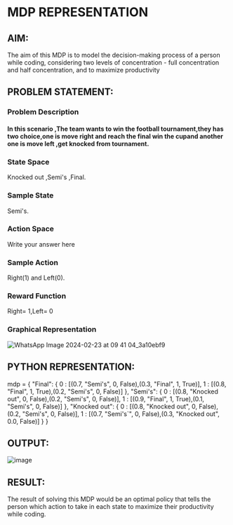 # MDP REPRESENTATION

## AIM:
The aim of this MDP is to model the decision-making process of a person while coding, considering two levels of concentration - full concentration and half concentration, and to maximize productivity

## PROBLEM STATEMENT:

### Problem Description

#### In this scenario ,The team wants to win the football tournament,they has two choice,one is move right and reach the final win the cupand another one is move left ,get knocked from tournament.

### State Space

Knocked out ,Semi's ,Final.

### Sample State
Semi's.

### Action Space

Write your answer here

### Sample Action

Right(1) and Left(0).

### Reward Function

Right= 1,Left= 0

### Graphical Representation

![WhatsApp Image 2024-02-23 at 09 41 04_3a10ebf9](https://github.com/Naveen22009215/mdp-representation/assets/119401470/bcf2e24b-b3c6-4108-8f95-ffd7830c5005)



## PYTHON REPRESENTATION:
mdp = {
    "Final": {
         0 : [(0.7, "Semi's", 0, False),(0.3, "Final", 1, True)],
        1 : [(0.8, "Final", 1, True),(0.2, "Semi's", 0, False)]
    },
    "Semi's": {
        0 : [(0.8, "Knocked out", 0, False),(0.2, "Semi's", 0, False)],
        1 : [(0.9, "Final", 1, True),(0.1, "Semi's", 0, False)]
    },
    "Knocked out": {
        0 : [(0.8, "Knocked out", 0, False),(0.2, "Semi's", 0, False)],
        1 : [(0.7, "Semi's`", 0, False),(0.3, "Knocked out", 0.0, False)]
    }
}


## OUTPUT:
![image](https://github.com/Naveen22009215/mdp-representation/assets/119401470/4d6cc091-559e-4cbd-8210-f217ed484f85)


## RESULT:
The result of solving this MDP would be an optimal policy that tells the person which action to take in each state to maximize their productivity while coding.

